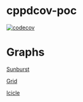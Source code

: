 # cppdcov-poc

[![codecov](https://codecov.io/gh/HuaTsai/cppcov-poc/graph/badge.svg?token=3U3E8GDYPM)](https://codecov.io/gh/HuaTsai/cppcov-poc)

# Graphs

[Sunburst](https://codecov.io/gh/HuaTsai/cppcov-poc/graphs/sunburst.svg?token=3U3E8GDYPM)

[Grid](https://codecov.io/gh/HuaTsai/cppcov-poc/graphs/tree.svg?token=3U3E8GDYPM)

[Icicle](https://codecov.io/gh/HuaTsai/cppcov-poc/graphs/icicle.svg?token=3U3E8GDYPM)

